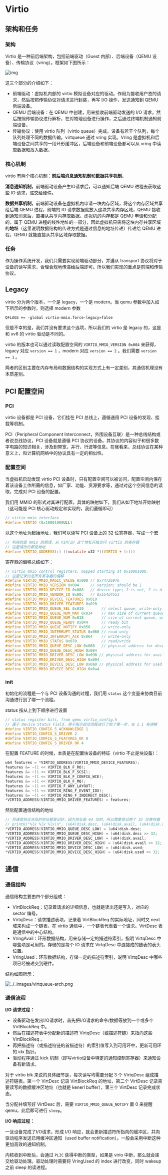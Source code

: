 # Virtio

## 架构和任务

### 架构

Virtio 是一种前后端架构，包括前端驱动（Guest 内部）、后端设备（QEMU 设备）、传输协议（vring）。框架如下图所示：

![img](img/virtio_arch.png)

这三个部分的介绍如下：

- 前端驱动：虚拟机内部的 virtio 模拟设备对应的驱动。作用为接收用户态的请求，然后按照传输协议对请求进行封装，再写 I/O 操作，发送通知到 QEMU 后端设备。
- QEMU 后端设备：在 QEMU 中创建，用来接收前端驱动发送的 I/O 请求，然后按照传输协议进行解析，在对物理设备进行操作，之后通过终端机制通知前端设备。
- 传输协议：使用 virtio 队列（virtio queue）完成。设备有若干个队列，每个队列处理不同的数据传输。virtqueue 通过 vring 实现。Vring 是虚拟机和后端设备之间共享的一段环形缓冲区，后端设备和前端设备都可以从 vring 中读取数据和放入数据。

### 核心机制

virtio 有两个核心机制：**前后端消息通知机制**和**数据共享机制**。

**消息通知机制**，前端驱动设备产生IO请求后，可以通知后端 QEMU 进程去获取这些 IO 请求，递交给硬件。

**数据共享机制**，前端驱动设备在虚拟机内申请一块内存区域，将这个内存区域共享给后端 QEMU 进程，前端的 IO 请求数据就放入这块共享内存区域，QEMU 接收到通知消息后，直接从共享内存取数据。虚拟机的内存都是 QEMU 申请和分配的，属于 QEMU 进程的线性地址的一部分，因此虚拟机只需将这块内存共享区域的**地址**（这里说明数据结构的传递方式是通过信息的地址传递）传递给 QEMU 进程，QEMU 就能直接从共享区域存取数据。

### 任务

作为操作系统开发，我们只需要实现前端驱动部分，并遵从 transport 协议将对于设备的读写需求，合理合规地传递给后端即可。所以我们实现的重点是前端和传输协议。



## Legacy

virtio 分为两个版本，一个是 legacy，一个是 modern。当 qemu 参数中加入如下所示的参数时，则选择 modern 参数

```shell
QFLAGS += -global virtio-mmio.force-legacy=false
```

但是不幸的是，我们并没有要求这个选项，所以我们的 virtio 是 legacy 的，这是和 xv6 的 virtio 驱动是不同的。

virtio 的版本也可以通过读取配置空间的 `VIRTIO_MMIO_VERSION 0x004` 来获得，legacy 对应 `version == 1` ，modern 对应 `version == 2` 。我们需要 `version == 1` 。

两者的区别主要在内存布局和数据结构的实现方式上有一定差别，其通信机理没有本质差别。



## PCI 配置空间

### PCI

virtio 设备都是 PCI 设备，它们挂在 PCI 总线上，遵循通用 PCI 设备的发现、挂载等机制。

PCI（Peripheral Component Interconnect，外围设备互联）是一种总线结构或者说总线协议，PCI 设备就是遵循 PCI 协议的设备。其协议的内容似乎和很多数字电路的知识相关，涉及到带宽，并行，行波等信息。在我看来，总线协议在某种意义上，和计算机网络中的协议具有一定的相似性。

### 配置空间

当虚拟机启动发现 virtio PCI 设备时，只有配置空间可以被访问，配置空间内保存着该设备工作所需的信息，如厂家、功能、资源要求等，通过对这个空间信息的读取，完成对 PCI 设备的配置。

我们用 MMIO 的形式对其进行配置，具体的映射如下，我们从如下地址开始映射（这可能是 PCI 核心驱动规定和实现的，我们遵循即可）

```c
// virtio mmio interface
#define VIRTIO (0x10001000ULL)
```

以这个地址为起始地址，我们可以读写 PCI 设备上的 32 位寄存器，写成一个宏

```c
// 利用的是 mmio 的原理，从 VIRTIO 这个地址开始访问 virtio 的寄存器
// 这里读出的都是地址
#define VIRTIO_ADDRESS(r) ((volatile u32 *)(VIRTIO + (r)))
```

寄存器的偏移总结如下：

```c
// virtio mmio control registers, mapped starting at 0x10001000.
// 这里记录的是所有寄存器的偏移
#define VIRTIO_MMIO_MAGIC_VALUE 0x000 // 0x74726976
#define VIRTIO_MMIO_VERSION 0x004     // version; should be 1
#define VIRTIO_MMIO_DEVICE_ID 0x008   // device type; 1 is net, 2 is disk
#define VIRTIO_MMIO_VENDOR_ID 0x00c   // 0x554d4551
#define VIRTIO_MMIO_DEVICE_FEATURES 0x010
#define VIRTIO_MMIO_DRIVER_FEATURES 0x020
#define VIRTIO_MMIO_QUEUE_SEL 0x030        // select queue, write-only
#define VIRTIO_MMIO_QUEUE_NUM_MAX 0x034    // max size of current queue, read-only
#define VIRTIO_MMIO_QUEUE_NUM 0x038        // size of current queue, write-only
#define VIRTIO_MMIO_QUEUE_READY 0x044      // ready bit
#define VIRTIO_MMIO_QUEUE_NOTIFY 0x050     // write-only
#define VIRTIO_MMIO_INTERRUPT_STATUS 0x060 // read-only
#define VIRTIO_MMIO_INTERRUPT_ACK 0x064    // write-only
#define VIRTIO_MMIO_STATUS 0x070           // read/write
#define VIRTIO_MMIO_QUEUE_DESC_LOW 0x080   // physical address for descriptor table, write-only
#define VIRTIO_MMIO_QUEUE_DESC_HIGH 0x084
#define VIRTIO_MMIO_DRIVER_DESC_LOW 0x090 // physical address for available ring, write-only
#define VIRTIO_MMIO_DRIVER_DESC_HIGH 0x094
#define VIRTIO_MMIO_DEVICE_DESC_LOW 0x0a0 // physical address for used ring, write-only
#define VIRTIO_MMIO_DEVICE_DESC_HIGH 0x0a4
```

### init

初始化的流程是一个与 PCI 设备沟通的过程，我们用 `status` 这个变量来协商目前沟通进行到了哪一个流程。

status 按从上到下顺序进行设置

```c
// status register bits, from qemu virtio_config.h
// 属于 Device Status Field，用于指示启动流程进行了到了哪一步，在 2.1 有讲解
#define VIRTIO_CONFIG_S_ACKNOWLEDGE 1
#define VIRTIO_CONFIG_S_DRIVER 2
#define VIRTIO_CONFIG_S_FEATURES_OK 8
#define VIRTIO_CONFIG_S_DRIVER_OK 4
```

在配置 FEATURE 的时候，本质是在配置块设备的特征（virtio 不止是块设备）：

```c
u64 features = *VIRTIO_ADDRESS(VIRTIO_MMIO_DEVICE_FEATURES);
features &= ~(1 << VIRTIO_BLK_F_RO);
features &= ~(1 << VIRTIO_BLK_F_SCSI);
features &= ~(1 << VIRTIO_BLK_F_CONFIG_WCE);
features &= ~(1 << VIRTIO_BLK_F_MQ);
features &= ~(1 << VIRTIO_F_ANY_LAYOUT);
features &= ~(1 << VIRTIO_RING_F_EVENT_IDX);
features &= ~(1 << VIRTIO_RING_F_INDIRECT_DESC);
*VIRTIO_ADDRESS(VIRTIO_MMIO_DRIVER_FEATURES) = features;
```

然后配置通信结构的地址

```c
// 将通信协议涉及的地址都登记好，因为地址是 64 位的，所以需要登记两个 32 位寄存器
// printk("%lx %lx %lx\n", (u64)disk.desc, (u64)disk.avail, (u64)disk.used);
*VIRTIO_ADDRESS(VIRTIO_MMIO_QUEUE_DESC_LOW) = (u64)disk.desc;
*VIRTIO_ADDRESS(VIRTIO_MMIO_QUEUE_DESC_HIGH) = (u64)disk.desc >> 32;
*VIRTIO_ADDRESS(VIRTIO_MMIO_DRIVER_DESC_LOW) = (u64)disk.avail;
*VIRTIO_ADDRESS(VIRTIO_MMIO_DRIVER_DESC_HIGH) = (u64)disk.avail >> 32;
*VIRTIO_ADDRESS(VIRTIO_MMIO_DEVICE_DESC_LOW) = (u64)disk.used;
*VIRTIO_ADDRESS(VIRTIO_MMIO_DEVICE_DESC_HIGH) = (u64)disk.used >> 32;
```



## 通信

### 通信结构

通信结构主要由四个部分组成：

- VirtBlockReq：记录着请求的详细信息，也就是读出还是写入，对应的 sector 编号。
- VirtqDesc：请求描述表项，记录着 VirtBlockReq 的实际地址，同时又 next 域来构成一个链表，在 virtio 通信中，一个链表代表着一个请求。VirtDesc 表是通信中的中心结构。
- VringAvail：环形数据结构，用来存储一定的描述符索引，指明 VirtqDesc 中哪些项是可用的。存储的是每个 IO 请求在 VirtqDesc 中连接成的链表的表头位置。
- VringUsed：环形数据结构，存储一定的描述符索引，说明 VirtqDesc  中哪些项已经被递交到硬件。

结构如图所示：

![../_images/virtqueue-arch.png](img/virtqueue-arch.png)

### 通信流程

**I/O 请求过程：**

- 设备驱动在发出I/O请求时，首先把I/O请求的命令/数据等放到一个或多个 VirtBlockReq 中。
- 然后在描述符表中分配新的描述符 VirtqDesc（或描述符链）来指向这些 VirtBlockReq 。
- 再把描述符（或描述符链的首描述符）的索引值写入到可用环中，更新可用环的 idx 指针。
- 驱动程序通过 kick 机制（即写virtio设备中特定的通知控制寄存器）来通知设备有新请求。

对于 virtio blk 来说的具体细节是，每次读写均需要分配 3 个 VirtqDesc 组成描述符链表。第一个 VirtDesc 记录 VirtBlockReq 的地址，第二个 VirtDesc 记录需要读写的数据缓冲区地址（也就是 kenerl buffer），第三个 VirtDesc 记录完成状态。

当分配并填写好 VirtDesc 后，需要 `VIRTIO_MMIO_QUEUE_NOTIFY` 置 0 来提醒 qemu，此后即可进行 `sleep`。

**I/O 响应过程：**

一旦设备完成了I/O请求，形成 I/O 响应，就会更新描述符所指向的缓冲区，并向驱动程序发送已用缓冲区通知（used buffer notification）。一般会采用中断这种更加高效的通知机制。

内核收到中断后，会通过 `PLIC` 获得中断的类型，如果是 virio 中断，那么就会递交给驱动处理。驱动处理时需要将 VringUsed 的 index 进行改变，同时 wakeup 之前 sleep 的读进程。
